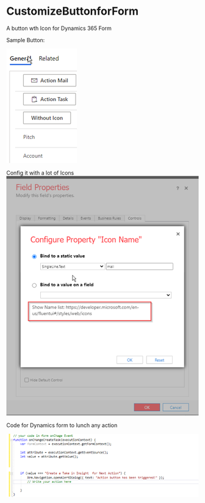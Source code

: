 # CustomizeButtonforForm
 A button wth Icon for Dynamics 365 Form
 
 Sample Button:
 
 ![Image of Samples](https://github.com/molyom/CustomizeButtonforForm/blob/main/SampleButton.png)
 
 
 Config it with a lot of Icons
 ![Image of Config](https://github.com/molyom/CustomizeButtonforForm/blob/main/Config.png)
 
 
 
 Code for Dynamics form to lunch any action
 
![Image of config](https://github.com/molyom/CustomizeButtonforForm/blob/main/CodeJS.png)

